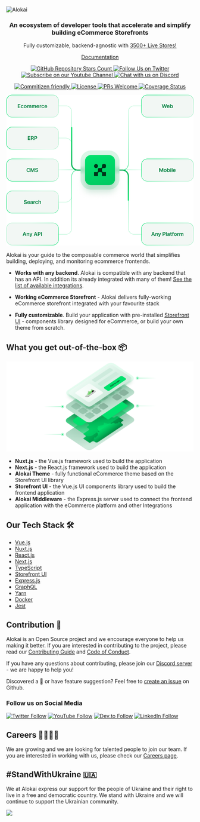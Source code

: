 <br />

![Alokai](https://res.cloudinary.com/vue-storefront/image/upload/v1710754524/Logo_green_2x_z4vmhz.png)

<h3 align="center">
  <strong>An ecosystem of developer tools that accelerate and simplify building eCommerce Storefronts</strong>
</h3>
<p align="center">
    Fully customizable, backend-agnostic with     <a href="https://alokai.com/live-projects/?utm_source=github.com&utm_medium=referral&utm_campaign=readme">
          3500+ Live Stores!
    </a>
</p>

<p align="center">
     <a href="https://docs.alokai.com/">
        Documentation
    </a>
</p>

<p align="center">

</p>

<p align="center">
  <a href="https://github.com/vuestorefront/vue-storefront/">
    <img alt="GitHub Repository Stars Count" src="https://img.shields.io/github/stars/vuestorefront/vue-storefront?style=social" />
  </a>
    <a href="https://twitter.com/usealokai">
        <img alt="Follow Us on Twitter" src="https://img.shields.io/twitter/follow/useAlokai?style=social" />
    </a>
    <a href="https://www.youtube.com/c/VueStorefront">
        <img alt="Subscribe on our Youtube Channel" src="https://img.shields.io/youtube/channel/subscribers/UCkm1F3Cglty3CE1QwKQUhhg?style=social" />
    </a>
    <a href="https://discord.vuestorefront.io/">
        <img alt="Chat with us on Discord" src="https://img.shields.io/discord/770285988244750366?label=join%20discord&logo=Discord&logoColor=white" />
    </a>
</p>
<p align="center">
    <a href="http://commitizen.github.io/cz-cli/">
        <img alt="Commitizen friendly" src="https://img.shields.io/badge/commitizen-friendly-brightgreen.svg" />
    </a>
    <a href="https://github.com/vuestorefront/vue-storefront">
        <img alt="License" src="https://img.shields.io/github/license/vuestorefront/vue-storefront" />
    </a>
    <a href="https://github.com/vuestorefront/vue-storefront/pulls">
        <img alt="PRs Welcome" src="https://img.shields.io/badge/PRs-welcome-brightgreen.svg" />
    </a>
    <a href="https://coveralls.io/github/vuestorefront/vue-storefront/?branch=next">
        <img alt="Coverage Status" src="https://coveralls.io/repos/github/vuestorefront/vue-storefront/badge.svg?branch=next" />
    </a>
</p>

![Hero image](./_readme/HeroImage.png)

Alokai is your guide to the composable commerce world that simplifies building, deploying, and monitoring ecommerce frontends.

- **Works with any backend**. Alokai is compatible with any backend that has an API. In addition its already integrated with many of them! [See the list of available integrations](https://docs.vuestorefront.io/v2/integrations/#ecommerce-platforms).

- **Working eCommerce Storefront** - Alokai delivers fully-working eCommerce storefront integrated with your favourite stack

- **Fully customizable**. Build your application with pre-installed [Storefront UI](https://github.com/vuestorefront/storefront-ui) - components library designed for eCommerce, or build your own theme from scratch.

## **What you get out-of-the-box** 📦

<p align="center">
  <img alt="Alokai Architecture" src="./_readme/Ootb.png">
</p>

- **Nuxt.js** - the Vue.js framework used to build the application
- **Next.js** - the React.js framework used to build the application
- **Alokai Theme** - fully functional eCommerce theme based on the Storefront UI library
- **Storefront UI** - the Vue.js UI components library used to build the frontend application
- **Alokai Middleware** - the Express.js server used to connect the frontend application with the eCommerce platform and other Integrations

## **Our Tech Stack** 🛠

- [Vue.js](https://vuejs.org/)
- [Nuxt.js](https://nuxtjs.org/)
- [React.js](https://react.dev/)
- [Next.js](https://nextjs.org/)
- [TypeScript](https://www.typescriptlang.org/)
- [Storefront UI](https://storefrontui.io/)
- [Express.js](https://expressjs.com/)
- [GraphQL](https://graphql.org/)
- [Yarn](https://yarnpkg.com/)
- [Docker](https://www.docker.com/)
- [Jest](https://jestjs.io/)

## **Contribution** 🤝

Alokai is an Open Source project and we encourage everyone to help us making it better. If you are interested in contributing to the project, please read our [Contributing Guide](https://github.com/vuestorefront/.github/blob/main/CONTRIBUTING.md) and [Code of Conduct](https://github.com/vuestorefront/.github/blob/main//CODE_OF_CONDUCT.md).

If you have any questions about contributing, please join our [Discord server](https://discord.vuestorefront.io/) - we are happy to help you!

Discovered a 🐜 or have feature suggestion? Feel free to [create an issue](https://github.com/vuestorefront/vue-storefront/issues/new/choose) on Github.

### **Follow us on Social Media**

[![Twitter Follow](https://img.shields.io/twitter/follow/useAlokai?style=social)](https://twitter.com/useAlokai)
[![YouTube Follow](https://img.shields.io/badge/YouTube-Follow-black?style=social&logo=youtube)](https://www.youtube.com/c/useAlokai)
[![Dev.to Follow](https://img.shields.io/badge/DEV.to-Follow-black?style=social&logo=dev.to)](https://dev.to/vue-storefront)
[![LinkedIn Follow](https://img.shields.io/badge/LinkedIn-Follow-black?style=social&logo=linkedin)](https://www.linkedin.com/company/vue-storefront/)

## **Careers** 👩‍💻👨‍💻

We are growing and we are looking for talented people to join our team. If you are interested in working with us, please check our [Careers page](https://vuestorefront.io/careers).

## **#StandWithUkraine** 🇺🇦

We at Alokai express our support for the people of Ukraine and their right to live in a free and democratic country. We stand with Ukraine and we will continue to support the Ukrainian community.

<a href="https://supportukrainenow.org/" target="_blank">
    <img src="https://images.spr.so/cdn-cgi/imagedelivery/j42No7y-dcokJuNgXeA0ig/0bad218e-829a-4547-8bee-a14be1ad783e/IMG_5243/w=3840,quality=80,fit=scale-down" width="300px" height="auto" />
</a>
